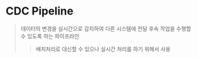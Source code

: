 # CDC Pipeline

> 데이터의 변경을 실시간으로 감지하여 다른 시스템에 전달 후속 작업을 수행할 수 있도록 하는 파이프라인
>
> > 배치처리로 대신할 수 있으나 실시간 처리를 하기 위해서 사용
